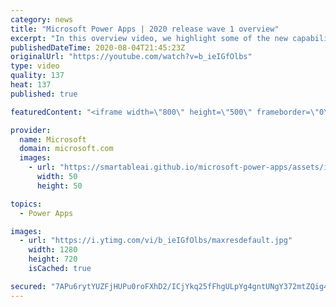 ```yaml
---
category: news
title: "Microsoft Power Apps | 2020 release wave 1 overview"
excerpt: "In this overview video, we highlight some of the new capabilities included in the latest update to Microsoft Power Apps.      Here are the capabilities covered:     UI enhancements       • Save is always visible       • Chart formatting  Grid user experience enhancements       • Conditional search  "
publishedDateTime: 2020-08-04T21:45:23Z
originalUrl: "https://youtube.com/watch?v=b_ieIGfOlbs"
type: video
quality: 137
heat: 137
published: true

featuredContent: "<iframe width=\"800\" height=\"500\" frameborder=\"0\" src=\"https://www.youtube.com/embed/b_ieIGfOlbs\" allow=\"accelerometer; autoplay; encrypted-media; gyroscope; picture-in-picture\" allowfullscreen></iframe>"

provider:
  name: Microsoft
  domain: microsoft.com
  images:
    - url: "https://smartableai.github.io/microsoft-power-apps/assets/images/organizations/microsoft.com-50x50.jpg"
      width: 50
      height: 50

topics:
  - Power Apps

images:
  - url: "https://i.ytimg.com/vi/b_ieIGfOlbs/maxresdefault.jpg"
    width: 1280
    height: 720
    isCached: true

secured: "7APu6rytYUZFjHUPu0roFXhD2/ICjYkq25fFhgULpYg4gntUNgY372mtZQig4a6RkrjAt9Mut80xH/sJAqV2wEiBABgF7aRgKp9J/TfR6ZmxeBV5zXwYDx9jWDN2zIpvpCgR9icqMxzTD0yRC4NMXoIOAbE6xlfCPS4vQvIHfhRmJgaxUUFjO1pTz3OhmPd4G4WEi/jCPSZiAzIJVg5eTh+lV4h+H8kzON2xUhJenqDITLLUV2+n88N9B44lxOKI16N5BYo1EtVMb78Yoe8Np8e6KlGODRHFjlhfk/INZchTGfoIm6WSaCLps1CI9aWTTS1jX4aJKB680QwYAmGwYZG5FX0SQBLGM4vBoiWQ0epYsTZqi0AnnG/FU7e15EzU1R7L38SiZvFmbxvA7nyzdovFq9ietNv6LrBB07AtMNv9Idd1aCKCj7lcvU+NlAF5;7gXamzm1R76ZGh0ZtN07Sg=="
---
```


